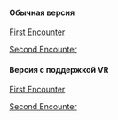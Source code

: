 #### Обычная версия

[First Encounter](https://store.steampowered.com/app/41000/Serious_Sam_HD_The_First_Encounter/)

[Second Encounter](https://store.steampowered.com/app/41014/Serious_Sam_HD_The_Second_Encounter/)

#### Версия с поддержкой VR

[First Encounter](https://store.steampowered.com/app/552450/)

[Second Encounter](https://store.steampowered.com/app/552460/)